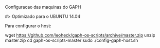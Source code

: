 
Configuracao das maquinas do GAPH

#> Optimizado para o UBUNTU 14.04

Para configurar o host:

wget https://github.com/leoheck/gaph-os-scripts/archive/master.zip
unzip master.zip
cd gaph-os-scripts-master
sudo ./config-gaph-host.sh

